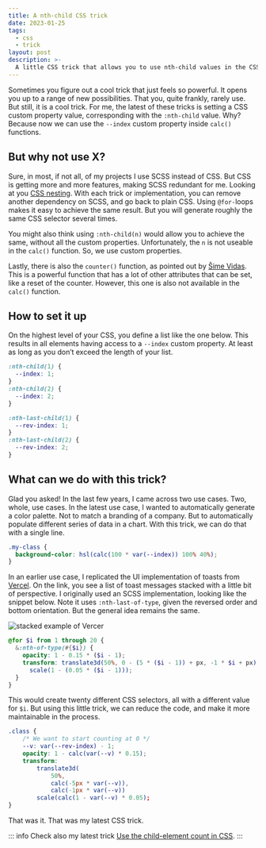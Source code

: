 ```yaml
---
title: A nth-child CSS trick
date: 2023-01-25
tags:
  - css
  - trick
layout: post
description: >-
  A little CSS trick that allows you to use nth-child values in the CSS calc() function.
---
```


Sometimes you figure out a cool trick that just feels so powerful. It opens you up to a range of new possibilities. That you, quite frankly, rarely use. But still, it is a cool trick. For me, the latest of these tricks is setting a CSS custom property value, corresponding with the `:nth-child` value. Why? Because now we can use the `--index` custom property inside `calc()` functions.

## But why not use X?

Sure, in most, if not all, of my projects I use SCSS instead of CSS. But CSS is getting more and more features, making SCSS redundant for me. Looking at you [CSS nesting](https://www.w3.org/TR/css-nesting-1/). With each trick or implementation, you can remove another dependency on SCSS, and go back to plain CSS. Using `@for-`loops makes it easy to achieve the same result. But you will generate roughly the same CSS selector several times.

You might also think using `:nth-child(n)` would allow you to achieve the same, without all the custom properties. Unfortunately, the `n` is not useable in the `calc()` function. So, we use custom properties.

Lastly, there is also the `counter()` function, as pointed out by [Šime Vidas](https://elk.zone/mastodon.world/@simevidas@mastodon.social/109752614707368503). This is a powerful function that has a lot of other attributes that can be set, like a reset of the counter. However, this one is also not available in the `calc()` function.

## How to set it up

On the highest level of your CSS, you define a list like the one below. This results in all elements having access to a `--index` custom property. At least as long as you don’t exceed the length of your list.

```css
:nth-child(1) {
  --index: 1;
}
:nth-child(2) {
  --index: 2;
}

:nth-last-child(1) {
  --rev-index: 1;
}
:nth-last-child(2) {
  --rev-index: 2;
}
```

## What can we do with this trick?

Glad you asked! In the last few years, I came across two use cases. Two, whole, use cases. In the latest use case, I wanted to automatically generate a color palette. Not to match a branding of a company. But to automatically populate different series of data in a chart. With this trick, we can do that with a single line.

```css
.my-class {
  background-color: hsl(calc(100 * var(--index)) 100% 40%);
}
```

In an earlier use case, I replicated the UI implementation of toasts from [Vercel](https://vercel.com/design/toast). On the link, you see a list of toast messages stacked with a little bit of perspective. I originally used an SCSS implementation, looking like the snippet below. Note it uses `:nth-last-of-type`, given the reversed order and bottom orientation. But the general idea remains the same.

![stacked example of Vercer](/img/stacked-nth-child.png)

```scss
@for $i from 1 through 20 {
  &:nth-of-type(#{$i}) {
    opacity: 1 - 0.15 * ($i - 1);
    transform: translate3d(50%, 0 - (5 * ($i - 1)) + px, -1 * $i + px)
      scale(1 - (0.05 * ($i - 1)));
  }
}
```

This would create twenty different CSS selectors, all with a different value for `$i`. But using this little trick, we can reduce the code, and make it more maintainable in the process.

```css
.class {
	/* We want to start counting at 0 */
	--v: var(--rev-index) - 1;
	opacity: 1 - calc(var(--v) * 0.15);
	transform:
		translate3d(
			50%,
			calc(-5px * var(--v)),
			calc(-1px * var(--v))
		scale(calc(1 - var(--v) * 0.05);
}
```

That was it. That was my latest CSS trick.

::: info
Check also my latest trick [Use the child-element count in CSS](/writting/use-the-child-element-count-in-css/).
:::
